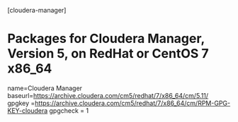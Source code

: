 [cloudera-manager]
# Packages for Cloudera Manager, Version 5, on RedHat or CentOS 7 x86_64       
name=Cloudera Manager
baseurl=https://archive.cloudera.com/cm5/redhat/7/x86_64/cm/5.11/
gpgkey =https://archive.cloudera.com/cm5/redhat/7/x86_64/cm/RPM-GPG-KEY-cloudera
gpgcheck = 1
